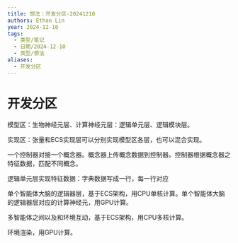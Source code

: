 ```yaml
---
title: 想法：开发分区-20241210
authors: Ethan Lin
year: 2024-12-10
tags:
  - 类型/笔记
  - 日期/2024-12-10
  - 类型/想法
aliases:
  - 开发分区
---
```





# 开发分区





模型区：生物神经元层、计算神经元层：逻辑单元层、逻辑模块层。

  

实现区：张量和ECS实现层可以分别实现模型区各层，也可以混合实现。

  

  

  

  

一个控制器对接一个概念器。概念器上传概念数据到控制器。控制器根据概念器之特征数据，匹配不同概念。

  

逻辑单元层实现特征数据：字典数据写成一行，每一行对应

  

  

  

  

  

单个智能体大脑的逻辑器层，基于ECS架构，用CPU单核计算。单个智能体大脑的逻辑器层对应的计算神经元，用GPU计算。

  

多智能体之间以及和环境互动，基于ECS架构，用CPU多核计算。

  

环境渲染，用GPU计算。